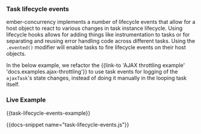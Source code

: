 <h3>Task lifecycle events</h3>

<p>
  ember-concurrency implements a number of lifecycle events that allow
  for a host object to react to various changes in task instance lifecycle.
  Using lifecycle hooks allows for adding things like instrumentation to tasks
  or for separating and reusing error handling code across different tasks.
  Using the <code>.evented()</code> modifier will enable tasks to fire lifecycle
  events on their host objects.
</p>

<p>
  In the below example, we refactor the
  {{link-to 'AJAX throttling example' 'docs.examples.ajax-throttling'}} to use
  task events for logging of the <code>ajaxTask</code>'s state changes, instead
  of doing it manually in the looping task itself.
</p>

<h3>Live Example</h3>

{{task-lifecycle-events-example}}

{{docs-snippet name="task-lifecycle-events.js"}}

